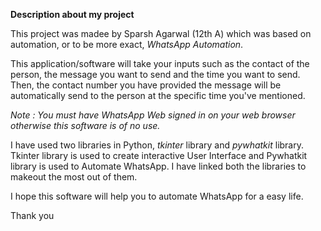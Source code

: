 **Description about my project**

This project was madee by Sparsh Agarwal (12th A) which was based on automation, or to be more exact, _WhatsApp Automation_.

This application/software will take your inputs such as the contact of the person, the message you want to send and the time you want to send. Then, the contact number you have provided the message will be automatically send to the person at the specific time you've mentioned.

*Note : You must have WhatsApp Web signed in on your web browser otherwise this software is of no use.*

I have used two libraries in Python, *tkinter* library and *pywhatkit* library. Tkinter library is used to create interactive User Interface and Pywhatkit library is used to Automate WhatsApp. I have linked both the libraries to makeout the most out of them. 

I hope this software will help you to automate WhatsApp for a easy life.

Thank you
